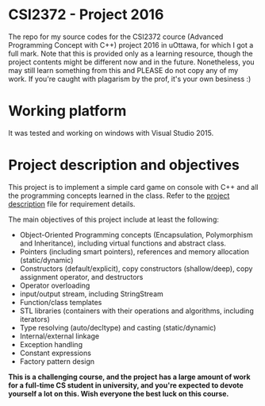 # CSI2372 - Project 2016
The repo for my source codes for the CSI2372 cource (Advanced Programming Concept with C++) project 2016 in uOttawa, for which I got a full mark.
Note that this is provided only as a learning resource, though the project contents might be different now and in the future. Nonetheless, you may still learn something from this and PLEASE do not copy any of my work. If you're caught with plagarism by the prof, it's your own besiness :)

# Working platform
It was tested and working on windows with Visual Studio 2015.

# Project description and objectives
This project is to implement a simple card game on console with C++ and all the programming concepts learned in the class. Refer to the [project description](https://github.com/Qi-Ye-079/CSI2372-Project-2016/blob/master/project2016.pdf) file for requirement details.

The main objectives of this project include at least the following:

*   Object-Oriented Programming concepts (Encapsulation, Polymorphism and Inheritance), including virtual functions and abstract class.
*   Pointers (including smart pointers), references and memory allocation (static/dynamic)
*   Constructors (default/explicit), copy constructors (shallow/deep), copy assignment operator, and destructors
*   Operator overloading
*   input/output stream, including StringStream
*   Function/class templates
*   STL libraries (containers with their operations and algorithms, including iterators)
*   Type resolving (auto/decltype) and casting (static/dynamic)
*   Internal/external linkage
*   Exception handling
*   Constant expressions
*   Factory pattern design

**This is a challenging course, and the project has a large amount of work for a full-time CS student in university, and you're expected to devote yourself a lot on this. Wish everyone the best luck on this course.** 
